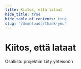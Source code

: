```yaml
---
title: Kiitos, että lataat
hide_title: true
hide_table_of_contents: true
slug: "/downloads/thank-you"
---
```


<div className="text-center margin-top--xl">

# Kiitos, että lataat

<div className="row margin-bottom--lg padding--sm flex-center">
<Link className="button button--outline button--warning button--lg margin--sm" href="/contributing">
  Osallistu projektiin
</Link>
<Link className="button button--outline button--info button--lg margin--sm" href="https://linwood.dev/matrix">
  Liity yhteisöön
</Link>

</div>

</div>
